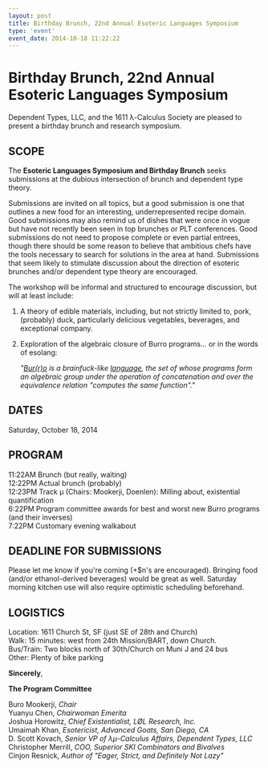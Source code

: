 ```yaml
---
layout: post
title: Birthday Brunch, 22nd Annual Esoteric Languages Symposium
type: 'event'
event_date: 2014-10-18 11:22:22
---
```


# Birthday Brunch, 22nd Annual Esoteric Languages Symposium <br>

Dependent Types, LLC, and the 1611 λ-Calculus Society are pleased to
present a birthday brunch and research symposium.

## SCOPE

The **Esoteric Languages Symposium and Birthday Brunch** seeks
submissions at the dubious intersection of brunch and dependent type
theory.

Submissions are invited on all topics, but a good submission is one
that outlines a new food for an interesting, underrepresented recipe
domain. Good submissions may also remind us of dishes that were once
in vogue but have not recently been seen in top brunches or PLT
conferences. Good submissions do not need to propose complete or even
partial entrees, though there should be some reason to believe that
ambitious chefs have the tools necessary to search for solutions in
the area at hand. Submissions that seem likely to stimulate discussion
about the direction of esoteric brunches and/or dependent type theory
are encouraged.

The workshop will be informal and structured to encourage discussion,
but will at least include:<br>

1. A theory of edible materials, including, but not strictly limited
   to, pork, (probably) duck, particularly delicious vegetables,
   beverages, and exceptional company.<br>

2. Exploration of the algebraic closure of Burro programs... or in the
   words of esolang:<br>

     *"[Bur(r)o](http://esolangs.org/wiki/Burro) is a brainfuck-like
      [language](https://github.com/catseye/Burro/blob/master/src/Burro.lhs),
      the set of whose programs form an algebraic group under the
      operation of concatenation and over the equivalence relation
      "computes the same function"."*

## DATES

Saturday, October 18, 2014

## PROGRAM

11:22AM Brunch (but really, waiting)<br>
12:22PM Actual brunch (probably)<br>
12:23PM Track µ (Chairs: Mookerji, Doenlen): Milling about, existential quantification<br>
6:22PM Program committee awards for best and worst new Burro programs (and their inverses)<br>
7:22PM Customary evening walkabout<br>

## DEADLINE FOR SUBMISSIONS

Please let me know if you're coming (+$n's are encouraged). Bringing
food (and/or ethanol-derived beverages) would be great as
well. Saturday morning kitchen use will also require optimistic
scheduling beforehand.

## LOGISTICS

Location: 1611 Church St, SF (just SE of 28th and Church)<br>
Walk: 15 minutes: west from 24th Mission/BART, down Church.<br>
Bus/Train: Two blocks north of 30th/Church on Muni J and 24 bus<br>
Other: Plenty of bike parking<br>



**Sincerely**,

**The Program Committee**

Buro Mookerji, *Chair*<br>
Yuanyu Chen, *Chairwoman Emerita*<br>
Joshua Horowitz, *Chief Existentialist, LØL Research, Inc.*<br>
Umaimah Khan, *Esotericist, Advanced Goats, San Diego, CA*<br>
D. Scott Kovach, *Senior VP of λμ-Calculus Affairs, Dependent Types, LLC*<br>
Christopher Merrill, *COO, Superior SKI Combinators and Bivalves*<br>
Cinjon Resnick, *Author of "Eager, Strict, and Definitely Not Lazy"*<br>
